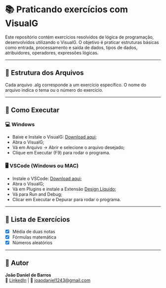 # 📚 Praticando exercícios com VisualG

Este repositório contém exercícios resolvidos de lógica de programação, desenvolvidos utilizando o VisualG.
O objetivo é praticar estruturas básicas como entrada, processamento e saída de dados, tipos de dados, atribuidores, operadores, expressões lógicas.

---

## 📂 Estrutura dos Arquivos
Cada arquivo .alg corresponde a um exercício específico.
O nome do arquivo indica o tema ou o número do exercício.

---

## 🚀 Como Executar

### 💻 Windows
- Baixe e Instale o VisualG: [Download aqui](https://visualg3.com.br/);
- Abra o VisualG;
- Vá em Arquivo -> Abrir e selecione o arquivo desejado;
- Clique em Executar (F9) para rodar o programa.
### 🖥️ VSCode (Windows ou MAC)
- Instale o VSCode: [Download aqui](https://code.visualstudio.com/);
- Abra o VisualG;
- Vá em Plugins e instale a Extensão [Design Líquido](https://marketplace.visualstudio.com/items?itemName=designliquido.designliquido-vscode);
- Vá para Run and Debug;
- Clicar em Executar e Depurar para rodar o programa.

---

## 📖 Lista de Exercícios
- [x] Média de duas notas  
- [x] Fórmulas matemática
- [x] Números aleatórios
---

## 📝 Autor
**João Daniel de Barros**  
💼 [LinkedIn](https://www.linkedin.com) | 📧 joaodaniel1243@gmail.com  
